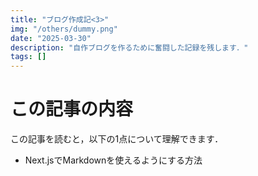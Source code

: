 ```yaml
---
title: "ブログ作成記<3>"
img: "/others/dummy.png"
date: "2025-03-30"
description: "自作ブログを作るために奮闘した記録を残します．"
tags: []
---
```


# この記事の内容
この記事を読むと，以下の1点について理解できます．
- Next.jsでMarkdownを使えるようにする方法
